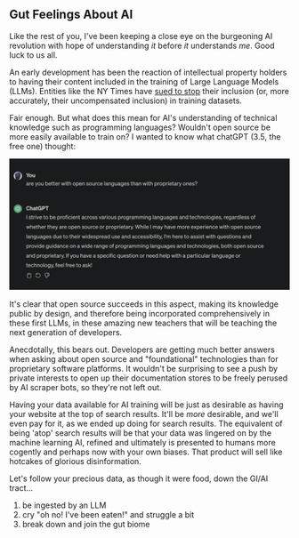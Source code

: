 ## Gut Feelings About AI

Like the rest of you, I've been keeping a close eye on the burgeoning AI revolution with hope of understanding *it* before *it* understands *me*.  Good luck to us all.

An early development has been the reaction of intellectual property holders to having their content included in the training of Large Language Models (LLMs).  Entities like the NY Times have [sued to stop](https://arstechnica.com/tech-policy/2024/02/why-the-new-york-times-might-win-its-copyright-lawsuit-against-openai/) their inclusion (or, more accurately, their uncompensated inclusion) in training datasets.

Fair enough.  But what does this mean for AI's understanding of technical knowledge such as programming languages?  Wouldn't open source be more easily available to train on?  I wanted to know what chatGPT (3.5, the free one) thought: 

![](/assets/images/chatGPT_openSource_vs_Proprietary.png)

It's clear that open source succeeds in this aspect, making its knowledge public by design, and therefore being incorporated comprehensively in these first LLMs, in these amazing new teachers that will be teaching the next generation of developers.

Anecdotally, this bears out.  Developers are getting much better answers when asking about open source and "foundational" technologies than for proprietary software platforms.  It wouldn't be surprising to see a push by private interests to open up their documentation stores to be freely perused by AI scraper bots, so they're not left out.

Having your data available for AI training will be just as desirable as having your website at the top of search results.  It'll be *more*  desirable, and we'll even pay for it, as we ended up doing for search results.  The equivalent of being 'atop' search results will be that your data was lingered on by the machine learning AI, refined and ultimately is presented to humans more cogently and perhaps now with your own biases.  That product will sell like hotcakes of glorious disinformation.

Let's follow your precious data, as though it were food, down the GI/AI tract...

1. be ingested by an LLM
2. cry "oh no!  I've been eaten!" and struggle a bit
3. break down and join the gut biome
